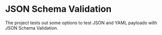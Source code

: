 # JSON Schema Validation
The project tests out some options to test JSON and YAML 
payloads with JSON Schema Validation.
